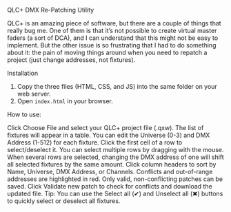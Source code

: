 QLC+ DMX Re-Patching Utility

QLC+ is an amazing piece of software, but there are a couple of things that really bug me. 
One of them is that it’s not possible to create virtual master faders (a sort of DCA), 
and I can understand that this might not be easy to implement. 
But the other issue is so frustrating that I had to do something about it: 
the pain of moving things around when you need to repatch a project (just change addresses, not fixtures).

Installation

1. Copy the three files (HTML, CSS, and JS) into the same folder on your web server.
2. Open `index.html` in your browser.


How to use:

Click Choose File and select your QLC+ project file (.qxw).
The list of fixtures will appear in a table. You can edit the Universe (0-3) and DMX Address (1-512) for each fixture.
Click the first cell of a row to select/deselect it. You can select multiple rows by dragging with the mouse.
When several rows are selected, changing the DMX address of one will shift all selected fixtures by the same amount.
Click column headers to sort by Name, Universe, DMX Address, or Channels.
Conflicts and out-of-range addresses are highlighted in red. Only valid, non-conflicting patches can be saved.
Click Validate new patch to check for conflicts and download the updated file.
Tip: You can use the Select all (✔) and Unselect all (✖) buttons to quickly select or deselect all fixtures.
